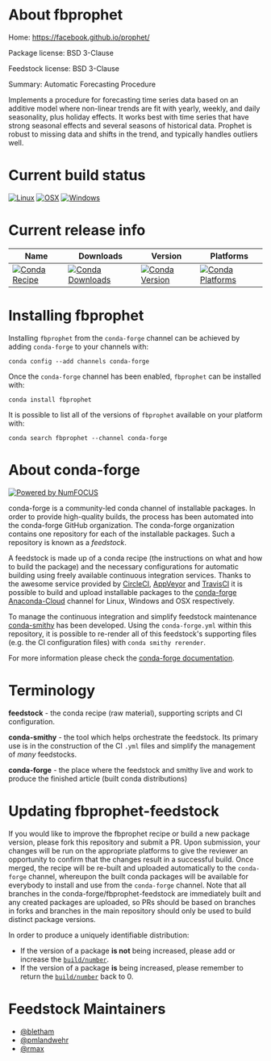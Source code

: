 <!--
# -*- mode: jinja -*-
-->

About fbprophet
===============

Home: https://facebook.github.io/prophet/

Package license: BSD 3-Clause

Feedstock license: BSD 3-Clause

Summary: Automatic Forecasting Procedure

Implements a procedure for forecasting time series data based on an
additive model where non-linear trends are fit with yearly, weekly, and
daily seasonality, plus holiday effects. It works best with time series
that have strong seasonal effects and several seasons of historical data.
Prophet is robust to missing data and shifts in the trend, and typically
handles outliers well.


Current build status
====================

[![Linux](https://img.shields.io/circleci/project/github/conda-forge/fbprophet-feedstock/master.svg?label=Linux)](https://circleci.com/gh/conda-forge/fbprophet-feedstock)
[![OSX](https://img.shields.io/travis/conda-forge/fbprophet-feedstock/master.svg?label=macOS)](https://travis-ci.org/conda-forge/fbprophet-feedstock)
[![Windows](https://img.shields.io/appveyor/ci/conda-forge/fbprophet-feedstock/master.svg?label=Windows)](https://ci.appveyor.com/project/conda-forge/fbprophet-feedstock/branch/master)

Current release info
====================

| Name | Downloads | Version | Platforms |
| --- | --- | --- | --- |
| [![Conda Recipe](https://img.shields.io/badge/recipe-fbprophet-green.svg)](https://anaconda.org/conda-forge/fbprophet) | [![Conda Downloads](https://img.shields.io/conda/dn/conda-forge/fbprophet.svg)](https://anaconda.org/conda-forge/fbprophet) | [![Conda Version](https://img.shields.io/conda/vn/conda-forge/fbprophet.svg)](https://anaconda.org/conda-forge/fbprophet) | [![Conda Platforms](https://img.shields.io/conda/pn/conda-forge/fbprophet.svg)](https://anaconda.org/conda-forge/fbprophet) |

Installing fbprophet
====================

Installing `fbprophet` from the `conda-forge` channel can be achieved by adding `conda-forge` to your channels with:

```
conda config --add channels conda-forge
```

Once the `conda-forge` channel has been enabled, `fbprophet` can be installed with:

```
conda install fbprophet
```

It is possible to list all of the versions of `fbprophet` available on your platform with:

```
conda search fbprophet --channel conda-forge
```


About conda-forge
=================

[![Powered by NumFOCUS](https://img.shields.io/badge/powered%20by-NumFOCUS-orange.svg?style=flat&colorA=E1523D&colorB=007D8A)](http://numfocus.org)

conda-forge is a community-led conda channel of installable packages.
In order to provide high-quality builds, the process has been automated into the
conda-forge GitHub organization. The conda-forge organization contains one repository
for each of the installable packages. Such a repository is known as a *feedstock*.

A feedstock is made up of a conda recipe (the instructions on what and how to build
the package) and the necessary configurations for automatic building using freely
available continuous integration services. Thanks to the awesome service provided by
[CircleCI](https://circleci.com/), [AppVeyor](https://www.appveyor.com/)
and [TravisCI](https://travis-ci.org/) it is possible to build and upload installable
packages to the [conda-forge](https://anaconda.org/conda-forge)
[Anaconda-Cloud](https://anaconda.org/) channel for Linux, Windows and OSX respectively.

To manage the continuous integration and simplify feedstock maintenance
[conda-smithy](https://github.com/conda-forge/conda-smithy) has been developed.
Using the ``conda-forge.yml`` within this repository, it is possible to re-render all of
this feedstock's supporting files (e.g. the CI configuration files) with ``conda smithy rerender``.

For more information please check the [conda-forge documentation](https://conda-forge.org/docs/).

Terminology
===========

**feedstock** - the conda recipe (raw material), supporting scripts and CI configuration.

**conda-smithy** - the tool which helps orchestrate the feedstock.
                   Its primary use is in the construction of the CI ``.yml`` files
                   and simplify the management of *many* feedstocks.

**conda-forge** - the place where the feedstock and smithy live and work to
                  produce the finished article (built conda distributions)


Updating fbprophet-feedstock
============================

If you would like to improve the fbprophet recipe or build a new
package version, please fork this repository and submit a PR. Upon submission,
your changes will be run on the appropriate platforms to give the reviewer an
opportunity to confirm that the changes result in a successful build. Once
merged, the recipe will be re-built and uploaded automatically to the
`conda-forge` channel, whereupon the built conda packages will be available for
everybody to install and use from the `conda-forge` channel.
Note that all branches in the conda-forge/fbprophet-feedstock are
immediately built and any created packages are uploaded, so PRs should be based
on branches in forks and branches in the main repository should only be used to
build distinct package versions.

In order to produce a uniquely identifiable distribution:
 * If the version of a package **is not** being increased, please add or increase
   the [``build/number``](https://conda.io/docs/user-guide/tasks/build-packages/define-metadata.html#build-number-and-string).
 * If the version of a package **is** being increased, please remember to return
   the [``build/number``](https://conda.io/docs/user-guide/tasks/build-packages/define-metadata.html#build-number-and-string)
   back to 0.

Feedstock Maintainers
=====================

* [@bletham](https://github.com/bletham/)
* [@pmlandwehr](https://github.com/pmlandwehr/)
* [@rmax](https://github.com/rmax/)

